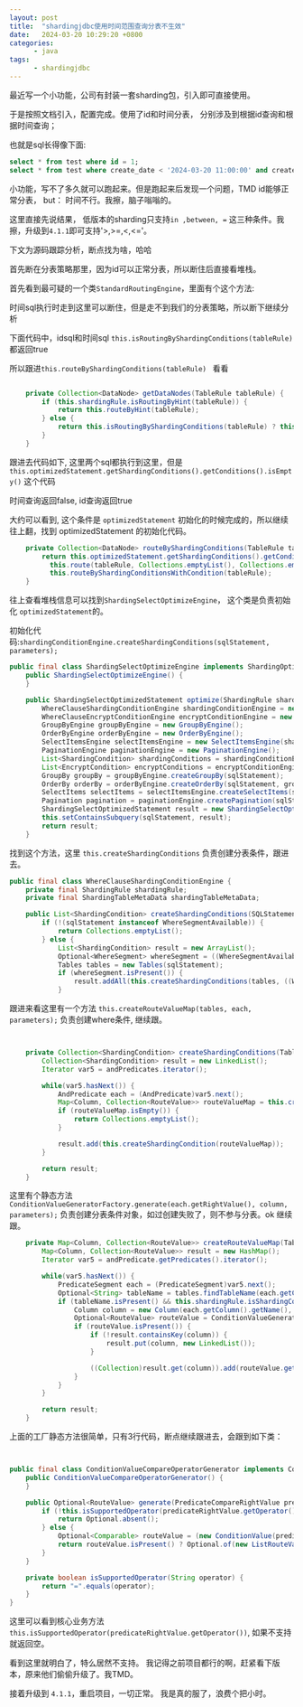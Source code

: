 ```yaml
---
layout: post
title:  "shardingjdbc使用时间范围查询分表不生效"
date:   2024-03-20 10:29:20 +0800
categories:
      - java
tags:
      - shardingjdbc
---
```


最近写一个小功能，公司有封装一套sharding包，引入即可直接使用。

于是按照文档引入，配置完成。使用了id和时间分表， 分别涉及到根据id查询和根据时间查询；

也就是sql长得像下面:
```sql
select * from test where id = 1;
select * from test where create_date < '2024-03-20 11:00:00' and create_date > '2024-03-19 11:00:00'

```
小功能，写不了多久就可以跑起来。但是跑起来后发现一个问题，TMD id能够正常分表， but： 时间不行。我擦，脑子嗡嗡的。

这里直接先说结果， 低版本的sharding只支持`in ,between, =` 这三种条件。我擦，升级到`4.1.1`即可支持'>,>=,<,<='。



下文为源码跟踪分析，断点找为啥，哈哈

首先断在分表策略那里，因为id可以正常分表，所以断住后直接看堆栈。

首先看到最可疑的一个类`StandardRoutingEngine`，里面有个这个方法:

时间sql执行时走到这里可以断住，但是走不到我们的分表策略，所以断下继续分析

下面代码中，idsql和时间sql `this.isRoutingByShardingConditions(tableRule)` 都返回true

所以跟进`this.routeByShardingConditions(tableRule) ` 看看
```java

    private Collection<DataNode> getDataNodes(TableRule tableRule) {
        if (this.shardingRule.isRoutingByHint(tableRule)) {
            return this.routeByHint(tableRule);
        } else {
            return this.isRoutingByShardingConditions(tableRule) ? this.routeByShardingConditions(tableRule) : this.routeByMixedConditions(tableRule);
        }
    }

```

跟进去代码如下, 这里两个sql都执行到这里，但是 ` this.optimizedStatement.getShardingConditions().getConditions().isEmpty()` 这个代码

时间查询返回false,  id查询返回true

大约可以看到, 这个条件是 `optimizedStatement` 初始化的时候完成的，所以继续往上翻，找到 optimizedStatement 的初始化代码。

```java
    private Collection<DataNode> routeByShardingConditions(TableRule tableRule) {
        return this.optimizedStatement.getShardingConditions().getConditions().isEmpty() ?
          this.route(tableRule, Collections.emptyList(), Collections.emptyList()) :
          this.routeByShardingConditionsWithCondition(tableRule);
    }
```

往上查看堆栈信息可以找到`ShardingSelectOptimizeEngine`， 这个类是负责初始化 `optimizedStatement`的。

初始化代码:`shardingConditionEngine.createShardingConditions(sqlStatement, parameters);`



```java
public final class ShardingSelectOptimizeEngine implements ShardingOptimizeEngine<SelectStatement> {
    public ShardingSelectOptimizeEngine() {
    }

    public ShardingSelectOptimizedStatement optimize(ShardingRule shardingRule, ShardingTableMetaData shardingTableMetaData, String sql, List<Object> parameters, SelectStatement sqlStatement) {
        WhereClauseShardingConditionEngine shardingConditionEngine = new WhereClauseShardingConditionEngine(shardingRule, shardingTableMetaData);
        WhereClauseEncryptConditionEngine encryptConditionEngine = new WhereClauseEncryptConditionEngine(shardingRule.getEncryptRule(), shardingTableMetaData);
        GroupByEngine groupByEngine = new GroupByEngine();
        OrderByEngine orderByEngine = new OrderByEngine();
        SelectItemsEngine selectItemsEngine = new SelectItemsEngine(shardingTableMetaData);
        PaginationEngine paginationEngine = new PaginationEngine();
        List<ShardingCondition> shardingConditions = shardingConditionEngine.createShardingConditions(sqlStatement, parameters);
        List<EncryptCondition> encryptConditions = encryptConditionEngine.createEncryptConditions(sqlStatement);
        GroupBy groupBy = groupByEngine.createGroupBy(sqlStatement);
        OrderBy orderBy = orderByEngine.createOrderBy(sqlStatement, groupBy);
        SelectItems selectItems = selectItemsEngine.createSelectItems(sql, sqlStatement, groupBy, orderBy);
        Pagination pagination = paginationEngine.createPagination(sqlStatement, selectItems, parameters);
        ShardingSelectOptimizedStatement result = new ShardingSelectOptimizedStatement(sqlStatement, shardingConditions, encryptConditions, groupBy, orderBy, selectItems, pagination);
        this.setContainsSubquery(sqlStatement, result);
        return result;
    }
```

找到这个方法，这里 `this.createShardingConditions` 负责创建分表条件，跟进去。
```java
public final class WhereClauseShardingConditionEngine {
    private final ShardingRule shardingRule;
    private final ShardingTableMetaData shardingTableMetaData;

    public List<ShardingCondition> createShardingConditions(SQLStatement sqlStatement, List<Object> parameters) {
        if (!(sqlStatement instanceof WhereSegmentAvailable)) {
            return Collections.emptyList();
        } else {
            List<ShardingCondition> result = new ArrayList();
            Optional<WhereSegment> whereSegment = ((WhereSegmentAvailable)sqlStatement).getWhere();
            Tables tables = new Tables(sqlStatement);
            if (whereSegment.isPresent()) {
                result.addAll(this.createShardingConditions(tables, ((WhereSegment)whereSegment.get()).getAndPredicates(), parameters));
            }
```

跟进来看这里有一个方法 `this.createRouteValueMap(tables, each, parameters);` 负责创建where条件, 继续跟。
```java


    private Collection<ShardingCondition> createShardingConditions(Tables tables, Collection<AndPredicate> andPredicates, List<Object> parameters) {
        Collection<ShardingCondition> result = new LinkedList();
        Iterator var5 = andPredicates.iterator();

        while(var5.hasNext()) {
            AndPredicate each = (AndPredicate)var5.next();
            Map<Column, Collection<RouteValue>> routeValueMap = this.createRouteValueMap(tables, each, parameters);
            if (routeValueMap.isEmpty()) {
                return Collections.emptyList();
            }

            result.add(this.createShardingCondition(routeValueMap));
        }

        return result;
    }
```

这里有个静态方法`ConditionValueGeneratorFactory.generate(each.getRightValue(), column, parameters);`
负责创建分表条件对象，如过创建失败了，则不参与分表。ok 继续跟。
```java
    private Map<Column, Collection<RouteValue>> createRouteValueMap(Tables tables, AndPredicate andPredicate, List<Object> parameters) {
        Map<Column, Collection<RouteValue>> result = new HashMap();
        Iterator var5 = andPredicate.getPredicates().iterator();

        while(var5.hasNext()) {
            PredicateSegment each = (PredicateSegment)var5.next();
            Optional<String> tableName = tables.findTableName(each.getColumn(), this.shardingTableMetaData);
            if (tableName.isPresent() && this.shardingRule.isShardingColumn(each.getColumn().getName(), (String)tableName.get())) {
                Column column = new Column(each.getColumn().getName(), (String)tableName.get());
                Optional<RouteValue> routeValue = ConditionValueGeneratorFactory.generate(each.getRightValue(), column, parameters);
                if (routeValue.isPresent()) {
                    if (!result.containsKey(column)) {
                        result.put(column, new LinkedList());
                    }

                    ((Collection)result.get(column)).add(routeValue.get());
                }
            }
        }

        return result;
    }
```

上面的工厂静态方法很简单，只有3行代码，断点继续跟进去，会跟到如下类：
```java


public final class ConditionValueCompareOperatorGenerator implements ConditionValueGenerator<PredicateCompareRightValue> {
    public ConditionValueCompareOperatorGenerator() {
    }

    public Optional<RouteValue> generate(PredicateCompareRightValue predicateRightValue, Column column, List<Object> parameters) {
        if (!this.isSupportedOperator(predicateRightValue.getOperator())) {
            return Optional.absent();
        } else {
            Optional<Comparable> routeValue = (new ConditionValue(predicateRightValue.getExpression(), parameters)).getValue();
            return routeValue.isPresent() ? Optional.of(new ListRouteValue(column.getName(), column.getTableName(), Lists.newArrayList(new Comparable[]{(Comparable)routeValue.get()}))) : Optional.absent();
        }
    }

    private boolean isSupportedOperator(String operator) {
        return "=".equals(operator);
    }
}

```

这里可以看到核心业务方法`this.isSupportedOperator(predicateRightValue.getOperator())`, 如果不支持就返回空。 

看到这里就明白了，特么居然不支持。 我记得之前项目都行的啊，赶紧看下版本，原来他们偷偷升级了。我TMD。

接着升级到 `4.1.1`，重启项目，一切正常。 我是真的服了，浪费个把小时。

